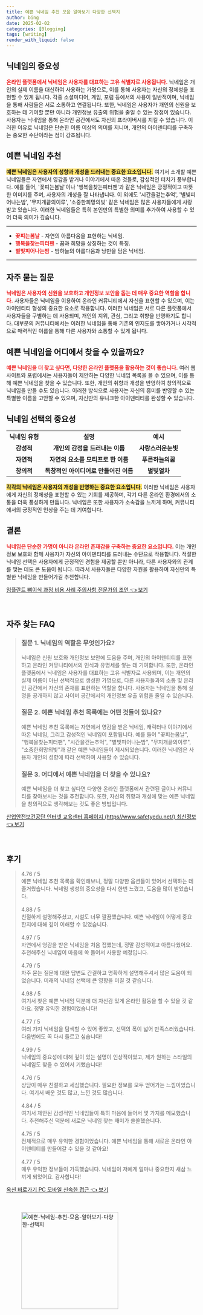 ```yaml
---
title: 예쁜 닉네임 추천 모음 알아보기 다양한 선택지
author: bing
date: 2025-02-02
categories: [Blogging]
tags: [writing]
render_with_liquid: false
---
```



<h2 id='닉네임의_중요성'>닉네임의 중요성</h2>

<p><b><span style="color: #ee2323;">온라인 플랫폼에서 닉네임은 사용자를 대표하는 고유 식별자로 사용됩니다.</span></b> 닉네임은 개인의 실제 이름을 대신하여 사용하는 가명으로, 이를 통해 사용자는 자신의 정체성을 표현할 수 있게 됩니다. 각종 소셜미디어, 게임, 포럼 등에서의 사용이 일반적이며, 닉네임을 통해 사람들은 서로 소통하고 연결됩니다. 또한, 닉네임은 사용자가 개인의 신원을 보호하는 데 기여할 뿐만 아니라 개인정보 유출의 위험을 줄일 수 있는 장점이 있습니다. 사용자는 닉네임을 통해 온라인 공간에서도 자신의 프라이버시를 지킬 수 있습니다. 이러한 이유로 닉네임은 단순한 이름 이상의 의미를 지니며, 개인의 아이덴티티를 구축하는 중요한 수단이라는 점이 강조됩니다.</p>

<h2 id='예쁜_닉네임_추천'>예쁜 닉네임 추천</h2>

<p><b><span style="background-color: #ffe066;">예쁜 닉네임은 사용자의 성향과 개성을 드러내는 중요한 요소입니다.</span></b> 여기서 소개할 예쁜 닉네임들은 자연에서 영감을 받거나 이야기에서 따온 것들로, 감성적인 터치가 풍부합니다. 예를 들어, '꽃피는봄날'이나 '행복을찾는피터팬'과 같은 닉네임은 긍정적이고 따뜻한 이미지를 주며, 사용자의 개성을 잘 나타냅니다. 이 외에도 '시간을걷는추억', '별빛피어나는밤', '무지개끝의이루', '소중한희망의빛' 같은 닉네임은 많은 사용자들에게 사랑받고 있습니다. 이러한 닉네임들은 특히 본인만의 특별한 의미를 추가하여 사용할 수 있어 더욱 의미가 깊습니다.</p>

<hr />

<ul>
    <li><b><span style="color: #ee2323;">꽃피는봄날</span></b> - 자연의 아름다움을 표현하는 닉네임.</li>
    <li><b><span style="color: #ee2323;">행복을찾는피터팬</span></b> - 꿈과 희망을 상징하는 것이 특징.</li>
    <li><b><span style="color: #ee2323;">별빛피어나는밤</span></b> - 밤하늘의 아름다움과 낭만을 담은 닉네임.</li>
</ul>

<hr />

<h2 id='자주_묻는_질문'>자주 묻는 질문</h2>

<p><b><span style="color: #ee2323;">닉네임은 사용자의 신원을 보호하고 개인정보 보안을 돕는 데 매우 중요한 역할을 합니다.</span></b> 사용자들은 닉네임을 이용하여 온라인 커뮤니티에서 자신을 표현할 수 있으며, 이는 아이덴티티 형성의 중요한 요소로 작용합니다. 이러한 닉네임은 서로 다른 플랫폼에서 사용자들을 구별하는 데 사용되며, 개인의 지위, 관심, 그리고 취향을 반영하기도 합니다. 대부분의 커뮤니티에서는 이러한 닉네임을 통해 기존의 인지도를 쌓아가거나 시각적으로 매력적인 이름을 통해 다른 사용자와 소통할 수 있게 됩니다.</p>

<h2 id='더_찾아보기'>예쁜 닉네임을 어디에서 찾을 수 있을까요?</h2>

<p><b><span style="color: #ee2323;">예쁜 닉네임을 더 찾고 싶다면, 다양한 온라인 플랫폼을 활용하는 것이 좋습니다.</span></b> 여러 웹사이트와 포럼에서는 사용자들이 제안하는 다양한 닉네임 목록을 볼 수 있으며, 이를 통해 예쁜 닉네임을 찾을 수 있습니다. 또한, 개인의 취향과 개성을 반영하여 창의적으로 닉네임을 만들 수도 있습니다. 이러한 방식으로 사용자는 자신의 흥미를 반영할 수 있는 특별한 이름을 고안할 수 있으며, 자신만의 유니크한 아이덴티티를 완성할 수 있습니다.</p>

<h2 id='닉네임_선택의_중요성'>닉네임 선택의 중요성</h2>

<table>
    <tr>
        <td style="text-align: center; height: 17px;"><b>닉네임 유형</b></td>
        <td style="text-align: center; height: 17px;"><b>설명</b></td>
        <td style="text-align: center; height: 17px;"><b>예시</b></td>
    </tr>
    <tr>
        <td style="text-align: center; height: 17px;"><b>감성적</b></td>
        <td style="text-align: center; height: 17px;"><b>개인의 감정을 드러내는 이름</b></td>
        <td style="text-align: center; height: 17px;"><b>사랑스러운눈빛</b></td>
    </tr>
    <tr>
        <td style="text-align: center; height: 17px;"><b>자연적</b></td>
        <td style="text-align: center; height: 17px;"><b>자연의 요소를 모티프로 한 이름</b></td>
        <td style="text-align: center; height: 17px;"><b>푸른하늘의꿈</b></td>
    </tr>
    <tr>
        <td style="text-align: center; height: 17px;"><b>창의적</b></td>
        <td style="text-align: center; height: 17px;"><b>독창적인 아이디어로 만들어진 이름</b></td>
        <td style="text-align: center; height: 17px;"><b>별빛열차</b></td>
    </tr>
</table>

<p><b><span style="background-color: #ffe066;">각각의 닉네임은 사용자의 개성을 반영하는 중요한 요소입니다.</span></b> 이러한 닉네임은 사용자에게 자신의 정체성을 표현할 수 있는 기회를 제공하며, 각기 다른 온라인 환경에서의 소통을 더욱 풍성하게 만듭니다. 닉네임은 또한 사용자가 소속감을 느끼게 하며, 커뮤니티에서의 긍정적인 인상을 주는 데 기여합니다.</p>

<h2 id='결론'>결론</h2>

<p><b><span style="color: #ee2323;">닉네임은 단순한 가명이 아니라 온라인 존재감을 구축하는 중요한 요소입니다.</span></b> 이는 개인정보 보호와 함께 사용자가 자신의 아이덴티티를 드러내는 수단으로 작용합니다. 적절한 닉네임 선택은 사용자에게 긍정적인 경험을 제공할 뿐만 아니라, 다른 사용자와의 관계를 맺는 데도 큰 도움이 됩니다. 따라서 사용자들은 다양한 자원을 활용하여 자신만의 특별한 닉네임을 만들어가길 추천합니다.</p>


<p><a class="click-button" title="임플란트 뼈이식 과정 비용 사례 주의사항 전문가의 조언" href="https://24nara.github.io/posts/%EC%9E%84%ED%94%8C%EB%9E%80%ED%8A%B8-%EB%BC%88%EC%9D%B4%EC%8B%9D-%EA%B3%BC%EC%A0%95-%EB%B9%84%EC%9A%A9-%EC%82%AC%EB%A1%80-%EC%A3%BC%EC%9D%98%EC%82%AC%ED%95%AD-%EC%A0%84%EB%AC%B8%EA%B0%80%EC%9D%98-%EC%A1%B0%EC%96%B8/" rel="dofollow">임플란트 뼈이식 과정 비용 사례 주의사항 전문가의 조언 👈 보기</a></p><br>
<h2 id='자주_찾는_FAQ'>자주 찾는 FAQ</h2>
<div itemscope="" itemtype="https://schema.org/FAQPage">
  <blockquote>
    <div itemscope="" itemprop="mainEntity" itemtype="https://schema.org/Question">
      <h3 itemprop="name">질문 1. 닉네임의 역할은 무엇인가요?</h3>
      <div itemscope="" itemprop="acceptedAnswer" itemtype="https://schema.org/Answer">
        <span itemprop="text">
          <p>닉네임은 신원 보호와 개인정보 보안에 도움을 주며, 개인의 아이덴티티를 표현하고 온라인 커뮤니티에서의 인식과 유명세를 쌓는 데 기여합니다. 또한, 온라인 플랫폼에서 닉네임은 사용자를 대표하는 고유 식별자로 사용되며, 이는 개인의 실제 이름이 아닌 선택적으로 생성한 가명으로, 다른 사용자들과의 소통 및 온라인 공간에서 자신의 존재를 표현하는 역할을 합니다. 사용자는 닉네임을 통해 실명을 공개하지 않고 사이버 공간에서의 개인정보 유출 위험을 줄일 수 있습니다.</p>
        </span>
      </div>
    </div>
    <div itemscope="" itemprop="mainEntity" itemtype="https://schema.org/Question">
      <h3 itemprop="name">질문 2. 예쁜 닉네임 추천 목록에는 어떤 것들이 있나요?</h3>
      <div itemscope="" itemprop="acceptedAnswer" itemtype="https://schema.org/Answer">
        <span itemprop="text">
          <p>예쁜 닉네임 추천 목록에는 자연에서 영감을 받은 닉네임, 캐릭터나 이야기에서 따온 닉네임, 그리고 감성적인 닉네임이 포함됩니다. 예를 들어 "꽃피는봄날", "행복을찾는피터팬", "시간을걷는추억", "별빛피어나는밤", "무지개끝의이루", "소중한희망의빛"과 같은 예쁜 닉네임들이 제시되었습니다. 이러한 닉네임은 사용자 개인의 성향에 따라 선택하여 사용할 수 있습니다.</p>
        </span>
      </div>
    </div>
    <div itemscope="" itemprop="mainEntity" itemtype="https://schema.org/Question">
      <h3 itemprop="name">질문 3. 어디에서 예쁜 닉네임을 더 찾을 수 있나요?</h3>
      <div itemscope="" itemprop="acceptedAnswer" itemtype="https://schema.org/Answer">
        <span itemprop="text">
          <p>예쁜 닉네임을 더 찾고 싶다면 다양한 온라인 플랫폼에서 관련된 글이나 커뮤니티를 찾아보시는 것을 추천합니다. 또한, 자신의 취향과 개성에 맞는 예쁜 닉네임을 창의적으로 생각해보는 것도 좋은 방법입니다.</p>
        </span>
      </div>
    </div>
  </blockquote>
</div>
<p><a class="click-button" title="산업안전보건공단 인터넷 교육센터 홈페이지 (https//www.safetyedu.net/) 최신정보" href="https://24nara.github.io/posts/%EC%82%B0%EC%97%85%EC%95%88%EC%A0%84%EB%B3%B4%EA%B1%B4%EA%B3%B5%EB%8B%A8-%EC%9D%B8%ED%84%B0%EB%84%B7-%EA%B5%90%EC%9C%A1%EC%84%BC%ED%84%B0-%ED%99%88%ED%8E%98%EC%9D%B4%EC%A7%80-(httpswww.safetyedu.net)-%EC%B5%9C%EC%8B%A0%EC%A0%95%EB%B3%B4/" rel="dofollow">산업안전보건공단 인터넷 교육센터 홈페이지 (https//www.safetyedu.net/) 최신정보 👈 보기</a></p><br>
<h2 id='후기'>후기</h2>
<div itemscope itemtype="https://schema.org/Product">
  <blockquote>
  <div itemprop="review" itemscope itemtype="https://schema.org/Review">
      <div itemprop="reviewRating" itemscope itemtype="https://schema.org/Rating"> <span itemprop="ratingValue">4.76</span> / <span itemprop="bestRating">5</span> </div>
      <span itemprop="reviewBody">예쁜 닉네임 추천 목록을 확인해보니, 정말 다양한 옵션들이 있어서 선택하는 데 즐거웠습니다. 닉네임 생성의 중요성을 다시 한번 느꼈고, 도움을 많이 받았습니다.</span>
  </div>
  <br>
  <div itemprop="review" itemscope itemtype="https://schema.org/Review">
      <div itemprop="reviewRating" itemscope itemtype="https://schema.org/Rating"> <span itemprop="ratingValue">4.88</span> / <span itemprop="bestRating">5</span> </div>
      <span itemprop="reviewBody">친절하게 설명해주셨고, 시설도 너무 깔끔했습니다. 예쁜 닉네임이 어떻게 중요한지에 대해 깊이 이해할 수 있었습니다.</span>
  </div>
  <br>
  <div itemprop="review" itemscope itemtype="https://schema.org/Review">
      <div itemprop="reviewRating" itemscope itemtype="https://schema.org/Rating"> <span itemprop="ratingValue">4.97</span> / <span itemprop="bestRating">5</span> </div>
      <span itemprop="reviewBody">자연에서 영감을 받은 닉네임을 처음 접했는데, 정말 감성적이고 아름다웠어요. 추천해주신 닉네임이 마음에 쏙 들어서 사용할 예정입니다.</span>
  </div>
  <br>
  <div itemprop="review" itemscope itemtype="https://schema.org/Review">
      <div itemprop="reviewRating" itemscope itemtype="https://schema.org/Rating"> <span itemprop="ratingValue">4.79</span> / <span itemprop="bestRating">5</span> </div>
      <span itemprop="reviewBody">자주 묻는 질문에 대한 답변도 간결하고 명확하게 설명해주셔서 많은 도움이 되었습니다. 미래의 닉네임 선택에 큰 영향을 미칠 것 같습니다.</span>
  </div>
  <br>
  <div itemprop="review" itemscope itemtype="https://schema.org/Review">
      <div itemprop="reviewRating" itemscope itemtype="https://schema.org/Rating"> <span itemprop="ratingValue">4.98</span> / <span itemprop="bestRating">5</span> </div>
      <span itemprop="reviewBody">여기서 찾은 예쁜 닉네임 덕분에 더 자신감 있게 온라인 활동을 할 수 있을 것 같아요. 정말 유익한 경험이었습니다!</span>
  </div>
  <br>
  <div itemprop="review" itemscope itemtype="https://schema.org/Review">
      <div itemprop="reviewRating" itemscope itemtype="https://schema.org/Rating"> <span itemprop="ratingValue">4.77</span> / <span itemprop="bestRating">5</span> </div>
      <span itemprop="reviewBody">여러 가지 닉네임을 탐색할 수 있어 좋았고, 선택의 폭이 넓어 만족스러웠습니다. 다음번에도 꼭 다시 들르고 싶습니다!</span>
  </div>
  <br>
  <div itemprop="review" itemscope itemtype="https://schema.org/Review">
      <div itemprop="reviewRating" itemscope itemtype="https://schema.org/Rating"> <span itemprop="ratingValue">4.99</span> / <span itemprop="bestRating">5</span> </div>
      <span itemprop="reviewBody">닉네임의 중요성에 대해 깊이 있는 설명이 인상적이었고, 제가 원하는 스타일의 닉네임도 찾을 수 있어서 기뻤습니다!</span>
  </div>
  <br>
  <div itemprop="review" itemscope itemtype="https://schema.org/Review">
      <div itemprop="reviewRating" itemscope itemtype="https://schema.org/Rating"> <span itemprop="ratingValue">4.76</span> / <span itemprop="bestRating">5</span> </div>
      <span itemprop="reviewBody">상담이 매우 친절하고 세심했습니다. 필요한 정보를 모두 얻어가는 느낌이었습니다. 여기서 배운 것도 많고, 느낀 것도 많습니다.</span>
  </div>
  <br>
  <div itemprop="review" itemscope itemtype="https://schema.org/Review">
      <div itemprop="reviewRating" itemscope itemtype="https://schema.org/Rating"> <span itemprop="ratingValue">4.84</span> / <span itemprop="bestRating">5</span> </div>
      <span itemprop="reviewBody">여기서 제안된 감성적인 닉네임들이 특히 마음에 들어서 몇 가지를 메모했습니다. 추천해주신 덕분에 새로운 닉네임 찾는 재미가 쏠쏠했습니다.</span>
  </div>
  <br>
  <div itemprop="review" itemscope itemtype="https://schema.org/Review">
      <div itemprop="reviewRating" itemscope itemtype="https://schema.org/Rating"> <span itemprop="ratingValue">4.75</span> / <span itemprop="bestRating">5</span> </div>
      <span itemprop="reviewBody"> 전체적으로 매우 유익한 경험이었습니다. 예쁜 닉네임을 통해 새로운 온라인 아이덴티티를 만들어갈 수 있을 것 같아요!</span>
  </div>
  <br>
  <div itemprop="review" itemscope itemtype="https://schema.org/Review">
      <div itemprop="reviewRating" itemscope itemtype="https://schema.org/Rating"> <span itemprop="ratingValue">4.77</span> / <span itemprop="bestRating">5</span> </div>
      <span itemprop="reviewBody">매우 유익한 정보들이 가득했습니다. 닉네임이 저에게 얼마나 중요한지 새삼 느끼게 되었어요. 감사합니다!</span>
  </div>
  </blockquote>
</div>
<p><a class="click-button" title="옥션 바로가기 PC 모바일 신속한 접근" href="https://24nara.github.io/posts/%EC%98%A5%EC%85%98-%EB%B0%94%EB%A1%9C%EA%B0%80%EA%B8%B0-PC-%EB%AA%A8%EB%B0%94%EC%9D%BC-%EC%8B%A0%EC%86%8D%ED%95%9C-%EC%A0%91%EA%B7%BC/" rel="dofollow">옥션 바로가기 PC 모바일 신속한 접근 👈 보기</a></p><br>
<figure class="image"><img src="https://24nara.github.io/assets/img/thumbnail/예쁜-닉네임-추천-모음-알아보기-다양한-선택지.webp" alt="예쁜-닉네임-추천-모음-알아보기-다양한-선택지" width="256" height="256"></figure>